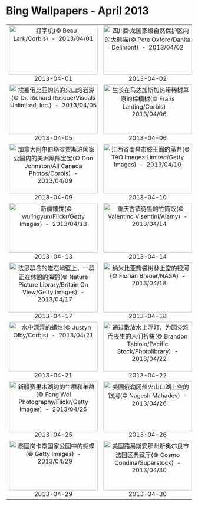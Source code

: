 # Bing Wallpapers - April 2013

| | | | |
|:-------------------------:|:-------------------------:|:-------------------------:|:-------------------------:|
| <a href="https://bing.ee123.net/img/cn/fhd/2013/04/01.jpg" target="_blank"><img src="https://bing.ee123.net/img/cn/fhd/2013/04/01.jpg" width="240" height="135" alt="打字机(© Beau Lark/Corbis)  -  2013/04/01" title="打字机(© Beau Lark/Corbis)  -  2013/04/01"></a><br>2013-04-01<br> | <a href="https://bing.ee123.net/img/cn/fhd/2013/04/02.jpg" target="_blank"><img src="https://bing.ee123.net/img/cn/fhd/2013/04/02.jpg" width="240" height="135" alt="四川卧龙国家级自然保护区内的大熊猫(© Pete Oxford/Danita Delimont)  -  2013/04/02" title="四川卧龙国家级自然保护区内的大熊猫(© Pete Oxford/Danita Delimont)  -  2013/04/02"></a><br>2013-04-02<br> | <a href="https://bing.ee123.net/img/cn/fhd/2013/04/03.jpg" target="_blank"><img src="https://bing.ee123.net/img/cn/fhd/2013/04/03.jpg" width="240" height="135" alt="中国婺源乡村风光(© chinaface/Vetta/Getty Images)  -  2013/04/03" title="中国婺源乡村风光(© chinaface/Vetta/Getty Images)  -  2013/04/03"></a><br>2013-04-03<br> | <a href="https://bing.ee123.net/img/cn/fhd/2013/04/04.jpg" target="_blank"><img src="https://bing.ee123.net/img/cn/fhd/2013/04/04.jpg" width="240" height="135" alt="美国明尼苏达州苹果谷(© Justin Heglund/Getty Images)  -  2013/04/04" title="美国明尼苏达州苹果谷(© Justin Heglund/Getty Images)  -  2013/04/04"></a><br>2013-04-04<br> |
| <a href="https://bing.ee123.net/img/cn/fhd/2013/04/05.jpg" target="_blank"><img src="https://bing.ee123.net/img/cn/fhd/2013/04/05.jpg" width="240" height="135" alt="埃塞俄比亚灼热的火山熔岩湖(© Dr. Richard Roscoe/Visuals Unlimited, Inc.)  -  2013/04/05" title="埃塞俄比亚灼热的火山熔岩湖(© Dr. Richard Roscoe/Visuals Unlimited, Inc.)  -  2013/04/05"></a><br>2013-04-05<br> | <a href="https://bing.ee123.net/img/cn/fhd/2013/04/06.jpg" target="_blank"><img src="https://bing.ee123.net/img/cn/fhd/2013/04/06.jpg" width="240" height="135" alt="生长在马达加斯加热带稀树草原的棕榈树(© Frans Lanting/Corbis)  -  2013/04/06" title="生长在马达加斯加热带稀树草原的棕榈树(© Frans Lanting/Corbis)  -  2013/04/06"></a><br>2013-04-06<br> | <a href="https://bing.ee123.net/img/cn/fhd/2013/04/07.jpg" target="_blank"><img src="https://bing.ee123.net/img/cn/fhd/2013/04/07.jpg" width="240" height="135" alt="位于英国伦敦的中国餐厅(© Richard IAnson/Lonely Planet Images/Getty Images)  -  2013/04/07" title="位于英国伦敦的中国餐厅(© Richard IAnson/Lonely Planet Images/Getty Images)  -  2013/04/07"></a><br>2013-04-07<br> | <a href="https://bing.ee123.net/img/cn/fhd/2013/04/08.jpg" target="_blank"><img src="https://bing.ee123.net/img/cn/fhd/2013/04/08.jpg" width="240" height="135" alt="在3600米高的牛背山上拍摄的西藏明亚康佳的景色(© 4X-image/Stockbyte/Getty Images)  -  2013/04/08" title="在3600米高的牛背山上拍摄的西藏明亚康佳的景色(© 4X-image/Stockbyte/Getty Images)  -  2013/04/08"></a><br>2013-04-08<br> |
| <a href="https://bing.ee123.net/img/cn/fhd/2013/04/09.jpg" target="_blank"><img src="https://bing.ee123.net/img/cn/fhd/2013/04/09.jpg" width="240" height="135" alt="加拿大阿尔伯塔省贾斯珀国家公园内的美洲黑熊宝宝(© Don Johnston/All Canada Photos/Corbis)  -  2013/04/09" title="加拿大阿尔伯塔省贾斯珀国家公园内的美洲黑熊宝宝(© Don Johnston/All Canada Photos/Corbis)  -  2013/04/09"></a><br>2013-04-09<br> | <a href="https://bing.ee123.net/img/cn/fhd/2013/04/10.jpg" target="_blank"><img src="https://bing.ee123.net/img/cn/fhd/2013/04/10.jpg" width="240" height="135" alt="江西省南昌市滕王阁的藻井(© TAO Images Limited/Getty Images)  -  2013/04/10" title="江西省南昌市滕王阁的藻井(© TAO Images Limited/Getty Images)  -  2013/04/10"></a><br>2013-04-10<br> | <a href="https://bing.ee123.net/img/cn/fhd/2013/04/11.jpg" target="_blank"><img src="https://bing.ee123.net/img/cn/fhd/2013/04/11.jpg" width="240" height="135" alt="安徽省古徽州的水边民宅建筑(© View Stock/Stock Connection/Aurora Photos)  -  2013/04/11" title="安徽省古徽州的水边民宅建筑(© View Stock/Stock Connection/Aurora Photos)  -  2013/04/11"></a><br>2013-04-11<br> | <a href="https://bing.ee123.net/img/cn/fhd/2013/04/12.jpg" target="_blank"><img src="https://bing.ee123.net/img/cn/fhd/2013/04/12.jpg" width="240" height="135" alt="泰国清迈的一座寺庙(© WIN-Initiative/Getty Images)  -  2013/04/12" title="泰国清迈的一座寺庙(© WIN-Initiative/Getty Images)  -  2013/04/12"></a><br>2013-04-12<br> |
| <a href="https://bing.ee123.net/img/cn/fhd/2013/04/13.jpg" target="_blank"><img src="https://bing.ee123.net/img/cn/fhd/2013/04/13.jpg" width="240" height="135" alt="新疆馕饼(© wulingyun/Flickr/Getty Images)  -  2013/04/13" title="新疆馕饼(© wulingyun/Flickr/Getty Images)  -  2013/04/13"></a><br>2013-04-13<br> | <a href="https://bing.ee123.net/img/cn/fhd/2013/04/14.jpg" target="_blank"><img src="https://bing.ee123.net/img/cn/fhd/2013/04/14.jpg" width="240" height="135" alt="重庆古镇待售的竹筒饭(© Valentino Visentini/Alamy)  -  2013/04/14" title="重庆古镇待售的竹筒饭(© Valentino Visentini/Alamy)  -  2013/04/14"></a><br>2013-04-14<br> | <a href="https://bing.ee123.net/img/cn/fhd/2013/04/15.jpg" target="_blank"><img src="https://bing.ee123.net/img/cn/fhd/2013/04/15.jpg" width="240" height="135" alt="广州中式面点(© Ulrike Maier/Flickr/Getty Images)  -  2013/04/15" title="广州中式面点(© Ulrike Maier/Flickr/Getty Images)  -  2013/04/15"></a><br>2013-04-15<br> | <a href="https://bing.ee123.net/img/cn/fhd/2013/04/16.jpg" target="_blank"><img src="https://bing.ee123.net/img/cn/fhd/2013/04/16.jpg" width="240" height="135" alt="梵蒂冈博物馆内螺旋楼梯(© Getty Images)  -  2013/04/16" title="梵蒂冈博物馆内螺旋楼梯(© Getty Images)  -  2013/04/16"></a><br>2013-04-16<br> |
| <a href="https://bing.ee123.net/img/cn/fhd/2013/04/17.jpg" target="_blank"><img src="https://bing.ee123.net/img/cn/fhd/2013/04/17.jpg" width="240" height="135" alt="法恩群岛的岩石峭壁上，一群正在休憩的海鹦(© Nature Picture Library/Britain On View/Getty Images)  -  2013/04/17" title="法恩群岛的岩石峭壁上，一群正在休憩的海鹦(© Nature Picture Library/Britain On View/Getty Images)  -  2013/04/17"></a><br>2013-04-17<br> | <a href="https://bing.ee123.net/img/cn/fhd/2013/04/18.jpg" target="_blank"><img src="https://bing.ee123.net/img/cn/fhd/2013/04/18.jpg" width="240" height="135" alt="纳米比亚箭袋树林上空的银河(© Florian Breuer/NASA)  -  2013/04/18" title="纳米比亚箭袋树林上空的银河(© Florian Breuer/NASA)  -  2013/04/18"></a><br>2013-04-18<br> | <a href="https://bing.ee123.net/img/cn/fhd/2013/04/19.jpg" target="_blank"><img src="https://bing.ee123.net/img/cn/fhd/2013/04/19.jpg" width="240" height="135" alt="夏日果园中的有机酸樱桃(© Shobeir Ansari/Flickr Open/Getty Images)  -  2013/04/19" title="夏日果园中的有机酸樱桃(© Shobeir Ansari/Flickr Open/Getty Images)  -  2013/04/19"></a><br>2013-04-19<br> | <a href="https://bing.ee123.net/img/cn/fhd/2013/04/20.jpg" target="_blank"><img src="https://bing.ee123.net/img/cn/fhd/2013/04/20.jpg" width="240" height="135" alt="夏日果园中的有机酸樱桃(© Shobeir Ansari/Flickr Open/Getty Images)  -  2013/04/20" title="夏日果园中的有机酸樱桃(© Shobeir Ansari/Flickr Open/Getty Images)  -  2013/04/20"></a><br>2013-04-20<br> |
| <a href="https://bing.ee123.net/img/cn/fhd/2013/04/21.jpg" target="_blank"><img src="https://bing.ee123.net/img/cn/fhd/2013/04/21.jpg" width="240" height="135" alt="水中漂浮的蜡烛(© Justyn Olby/Corbis)  -  2013/04/21" title="水中漂浮的蜡烛(© Justyn Olby/Corbis)  -  2013/04/21"></a><br>2013-04-21<br> | <a href="https://bing.ee123.net/img/cn/fhd/2013/04/22.jpg" target="_blank"><img src="https://bing.ee123.net/img/cn/fhd/2013/04/22.jpg" width="240" height="135" alt="通过散放水上浮灯，为因灾难而丧生的人们祈祷(© Brandon Tabiolo/Pacific Stock/Photolibrary)  -  2013/04/22" title="通过散放水上浮灯，为因灾难而丧生的人们祈祷(© Brandon Tabiolo/Pacific Stock/Photolibrary)  -  2013/04/22"></a><br>2013-04-22<br> | <a href="https://bing.ee123.net/img/cn/fhd/2013/04/23.jpg" target="_blank"><img src="https://bing.ee123.net/img/cn/fhd/2013/04/23.jpg" width="240" height="135" alt="亚利桑那州纳瓦霍族区域的上羚羊峡谷(© Roy Zipstein/360cities.net)  -  2013/04/23" title="亚利桑那州纳瓦霍族区域的上羚羊峡谷(© Roy Zipstein/360cities.net)  -  2013/04/23"></a><br>2013-04-23<br> | <a href="https://bing.ee123.net/img/cn/fhd/2013/04/24.jpg" target="_blank"><img src="https://bing.ee123.net/img/cn/fhd/2013/04/24.jpg" width="240" height="135" alt="台湾嘉义县的阿里山景区(© Kyle Lin/Getty Images)  -  2013/04/24" title="台湾嘉义县的阿里山景区(© Kyle Lin/Getty Images)  -  2013/04/24"></a><br>2013-04-24<br> |
| <a href="https://bing.ee123.net/img/cn/fhd/2013/04/25.jpg" target="_blank"><img src="https://bing.ee123.net/img/cn/fhd/2013/04/25.jpg" width="240" height="135" alt="新疆赛里木湖边的牛群和羊群(© Feng Wei Photography/Flickr/Getty Images)  -  2013/04/25" title="新疆赛里木湖边的牛群和羊群(© Feng Wei Photography/Flickr/Getty Images)  -  2013/04/25"></a><br>2013-04-25<br> | <a href="https://bing.ee123.net/img/cn/fhd/2013/04/26.jpg" target="_blank"><img src="https://bing.ee123.net/img/cn/fhd/2013/04/26.jpg" width="240" height="135" alt="美国俄勒冈州火山口湖上空的银河(© Nagesh Mahadev)  -  2013/04/26" title="美国俄勒冈州火山口湖上空的银河(© Nagesh Mahadev)  -  2013/04/26"></a><br>2013-04-26<br> | <a href="https://bing.ee123.net/img/cn/fhd/2013/04/27.jpg" target="_blank"><img src="https://bing.ee123.net/img/cn/fhd/2013/04/27.jpg" width="240" height="135" alt="蜡烛，佛教仪式(© GODONG/BSIP/BSIP/SuperStock)  -  2013/04/27" title="蜡烛，佛教仪式(© GODONG/BSIP/BSIP/SuperStock)  -  2013/04/27"></a><br>2013-04-27<br> | <a href="https://bing.ee123.net/img/cn/fhd/2013/04/28.jpg" target="_blank"><img src="https://bing.ee123.net/img/cn/fhd/2013/04/28.jpg" width="240" height="135" alt="桂林龙胜梯田(© Alexey Galyzin/Flickr/Getty Images)  -  2013/04/28" title="桂林龙胜梯田(© Alexey Galyzin/Flickr/Getty Images)  -  2013/04/28"></a><br>2013-04-28<br> |
| <a href="https://bing.ee123.net/img/cn/fhd/2013/04/29.jpg" target="_blank"><img src="https://bing.ee123.net/img/cn/fhd/2013/04/29.jpg" width="240" height="135" alt="泰国岗卡章国家公园中的蝴蝶(© Getty Images)  -  2013/04/29" title="泰国岗卡章国家公园中的蝴蝶(© Getty Images)  -  2013/04/29"></a><br>2013-04-29<br> | <a href="https://bing.ee123.net/img/cn/fhd/2013/04/30.jpg" target="_blank"><img src="https://bing.ee123.net/img/cn/fhd/2013/04/30.jpg" width="240" height="135" alt="美国路易斯安那州新奥尔良市法国区典藏厅(© Cosmo Condina/Superstock)  -  2013/04/30" title="美国路易斯安那州新奥尔良市法国区典藏厅(© Cosmo Condina/Superstock)  -  2013/04/30"></a><br>2013-04-30<br> |  |  |
